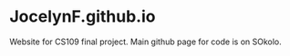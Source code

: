 JocelynF.github.io
==================
Website for CS109 final project. Main github page for code is on SOkolo.
